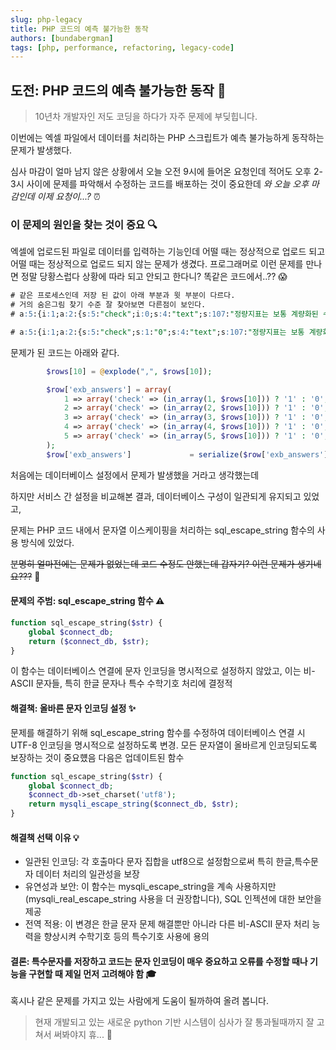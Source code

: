 ```yaml
---
slug: php-legacy
title: PHP 코드의 예측 불가능한 동작 
authors: [bundabergman]
tags: [php, performance, refactoring, legacy-code]
---
```


## **도전: PHP 코드의 예측 불가능한 동작** 🎯

> 10년차 개발자인 저도 코딩을 하다가 자주 문제에 부딪힙니다.

이번에는 엑셀 파일에서 데이터를 처리하는 PHP 스크립트가 예측 불가능하게 동작하는 문제가 발생했다.

심사 마감이 얼마 남지 않은 상황에서 오늘 오전 9시에 들어온 요청인데
적어도 오후 2-3시 사이에 문제를 파악해서 수정하는 코드를 배포하는 것이 중요한데
_와 오늘 오후 마감인데 이제 요청이...?_ ⏰

### 이 문제의 원인을 찾는 것이 중요 🔍

엑셀에 업로드된 파일로 데이터를 입력하는 기능인데
어떨 때는 정상적으로 업로드 되고
어떨 때는 정상적으로 업로드 되지 않는 문제가 생겼다.
프로그래머로 이런 문제를 만나면 정말 당황스럽다 상황에 따라 되고 안되고 한다니? 똑같은 코드에서..?? 😱

```sql
# 같은 프로세스인데 저장 된 값이 아래 부분과 윗 부분이 다르다.
# 거의 숨은그림 찾기 수준 잘 찾아보면 다른점이 보인다.
# a:5:{i:1;a:2:{s:5:"check";i:0;s:4:"text";s:107:"정량지표는 보통 계량화된 수치의 형태로 나타날 수 있는 생산성 지표이다.";}i:2;a:2:{s:5:"check";i:0;s:4:"text";s:130:"정성지표는 비계량화된 형태로 나타나므로 역량을 기반으로 평가를 하는 것이 일반적이다.";}i:3;a:2:{s:5:"check";i:0;s:4:"text";s:150:"조직의 성과평가는 객관적이고 공정해야 하며 가급적이며 평가자의 주관적 요소가 개입되어서는 안 된다.";}i:4;a:2:{s:5:"check";i:1;s:4:"text";s:48:"정성적인 지표를 최대화해야 한다.";}i:5;a:2:{s:5:"check";i:0;s:4:"text";s:0:"";}}

# a:5:{i:1;a:2:{s:5:"check";s:1:"0";s:4:"text";s:107:"정량지표는 보통 계량화된 수치의 형태로 나타날 수 있는 생산성 지표이다.";}i:2;a:2:{s:5:"check";s:1:"0";s:4:"text";s:130:"정성지표는 비계량화된 형태로 나타나므로 역량을 기반으로 평가를 하는 것이 일반적이다.";}i:3;a:2:{s:5:"check";s:1:"0";s:4:"text";s:150:"조직의 성과평가는 객관적이고 공정해야 하며 가급적이며 평가자의 주관적 요소가 개입되어서는 안 된다.";}i:4;a:2:{s:5:"check";s:1:"1";s:4:"text";s:48:"정성적인 지표를 최대화해야 한다.";}i:5;a:2:{s:5:"check";s:1:"0";s:4:"text";s:0:"";}}
```

문제가 된 코드는 아래와 같다.

```php
        $rows[10] = @explode(",", $rows[10]);

        $row['exb_answers'] = array(
            1 => array('check' => (in_array(1, $rows[10])) ? '1' : '0', 'text' => sql_escape_string($rows[5])),
            2 => array('check' => (in_array(2, $rows[10])) ? '1' : '0', 'text' => sql_escape_string($rows[6])),
            3 => array('check' => (in_array(3, $rows[10])) ? '1' : '0', 'text' => sql_escape_string($rows[7])),
            4 => array('check' => (in_array(4, $rows[10])) ? '1' : '0', 'text' => sql_escape_string($rows[8])),
            5 => array('check' => (in_array(5, $rows[10])) ? '1' : '0', 'text' => sql_escape_string($rows[9])),
        );
        $row['exb_answers']             = serialize($row['exb_answers']);
```

처음에는 데이터베이스 설정에서 문제가 발생했을 거라고 생각했는데

하지만 서비스 간 설정을 비교해본 결과, 데이터베이스 구성이 일관되게 유지되고 있었고,

문제는 PHP 코드 내에서 문자열 이스케이핑을 처리하는 sql_escape_string 함수의 사용 방식에 있었다.

~~분명히 얼마전에는 문제가 없었는데 코드 수정도 안했는데 갑자기? 이런 문제가 생기네요???~~ 🤔

#### 문제의 주범: sql_escape_string 함수 ⚠️

```php
function sql_escape_string($str) {
    global $connect_db;
    return ($connect_db, $str);
}
```

이 함수는 데이터베이스 연결에 문자 인코딩을 명시적으로 설정하지 않았고, 이는 비-ASCII 문자들, 특히 한글 문자나 특수 수학기호 처리에 결정적

#### **해결책: 올바른 문자 인코딩 설정** ✨

문제를 해결하기 위해 sql_escape_string 함수를 수정하여 데이터베이스 연결 시 UTF-8 인코딩을 명시적으로 설정하도록 변경.
모든 문자열이 올바르게 인코딩되도록 보장하는 것이 중요헀음
다음은 업데이트된 함수

```php
function sql_escape_string($str) {
    global $connect_db;
    $connect_db->set_charset('utf8');
    return mysqli_escape_string($connect_db, $str);
}
```

#### 해결책 선택 이유 💡

- 일관된 인코딩: 각 호출마다 문자 집합을 utf8으로 설정함으로써 특히 한글,특수문자 데이터 처리의 일관성을 보장
- 유연성과 보안: 이 함수는 mysqli_escape_string을 계속 사용하지만(mysqli_real_escape_string 사용을 더 권장합니다), SQL 인젝션에 대한 보안을 제공
- 전역 적용: 이 변경은 한글 문자 문제 해결뿐만 아니라 다른 비-ASCII 문자 처리 능력을 향상시켜 수학기호 등의 특수기호 사용에 용의

#### 결론: 특수문자를 저장하고 코드는 문자 인코딩이 매우 중요하고 오류를 수정할 때나 기능을 구현할 때 제일 먼저 고려해야 함 🎓

혹시나 같은 문제를 가지고 있는 사람에게 도움이 될까하여 올려 봅니다.

> 현재 개발되고 있는 새로운 python 기반 시스템이 심사가 잘 통과될때까지 잘 고쳐서 써봐야지 휴... 🐍